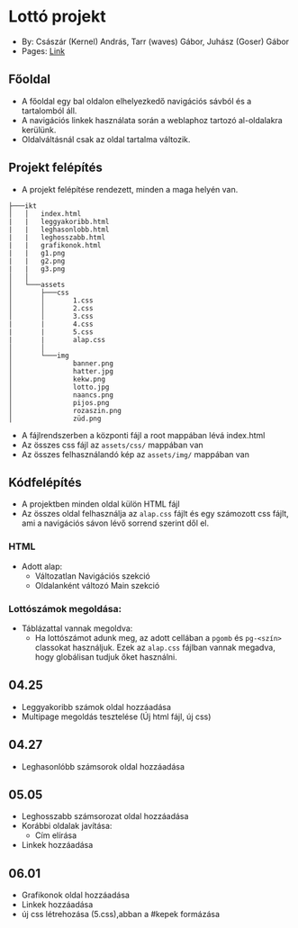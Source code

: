 # Lottó projekt
- By: Császár (Kernel) András, Tarr (waves) Gábor, Juhász (Goser) Gábor
- Pages: [Link](https://csandristurr.github.io/ikt/)

## Főoldal
- A főoldal egy bal oldalon elhelyezkedő navigációs sávból és a tartalomból áll.
- A navigációs linkek használata során a weblaphoz tartozó al-oldalakra kerülünk.
- Oldalváltásnál csak az oldal tartalma változik.

## Projekt felépítés
- A projekt felépítése rendezett, minden a maga helyén van.
```
├───ikt
│   │   index.html
|   |   leggyakoribb.html
|   |   leghasonlobb.html
|   |   leghosszabb.html
|   |   grafikonok.html
|   |   g1.png
|   |   g2.png
|   |   g3.png
│   │
│   └───assets
│       ├───css
│       │       1.css
│       │       2.css
│       │       3.css
|       |       4.css
|       |       5.css
|       |       alap.css
│       │
│       └───img
│               banner.png
│               hatter.jpg
│               kekw.png
│               lotto.jpg
│               naancs.png
│               pijos.png
│               rozaszin.png
│               züd.png
```
- A fájlrendszerben a központi fájl a root mappában lévá index.html
- Az összes css fájl az `assets/css/` mappában van
- Az összes felhasználandó kép az `assets/img/` mappában van

## Kódfelépítés
- A projektben minden oldal külön HTML fájl
- Az összes oldal felhasználja az `alap.css` fájlt és egy számozott css fájlt, ami a navigációs sávon lévő sorrend szerint dől el.
### HTML
- Adott alap:
  - Változatlan Navigációs szekció
  - Oldalanként változó Main szekció
### Lottószámok megoldása:
- Táblázattal vannak megoldva:
  - Ha lottószámot adunk meg, az adott cellában a `pgomb` és `pg-<szín>` classokat használjuk. Ezek az `alap.css` fájlban vannak megadva, hogy globálisan tudjuk őket használni.
  
## 04.25
- Leggyakoribb számok oldal hozzáadása
- Multipage megoldás tesztelése (Új html fájl, új css)
## 04.27
- Leghasonlóbb számsorok oldal hozzáadása
## 05.05
- Leghosszabb számsorozat oldal hozzáadása
- Korábbi oldalak javítása:
  - Cím elírása
- Linkek hozzáadása
## 06.01
- Grafikonok oldal hozzáadása
- Linkek hozzáadása
- új css létrehozása (5.css),abban a #kepek formázása


